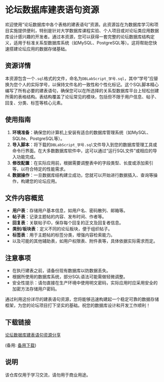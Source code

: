 # 论坛数据库建表语句资源

欢迎使用“论坛数据库中各个表格的建表语句”资源。此资源旨在为数据库学习和项目实施提供便利，特别是针对大学数据库课程实验、个人项目或对论坛类应用数据库设计感兴趣的开发者。通过本资源，您可以获得一套完整的论坛数据库结构定义，适用于标准关系型数据库系统（如MySQL、PostgreSQL等）。这将帮助您快速搭建论坛应用的数据存储基础。

## 资源详情

本资源包含一个`.sql`格式的文件，命名为`DBLabScript_学号.sql`，其中“学号”应替换为您个人的实际学号，以保持文件名的一致性和个性化标记。这个SQL脚本精心编写了所有必要的建表语句，确保您可以在所选择的关系型数据库平台上轻松创建所需的表格结构。表结构覆盖了论坛常见的模块，包括但不限于用户信息、帖子、回复、分类、标签等核心元素。

## 使用指南

1. **环境准备**：确保您的计算机上安装有适合的数据库管理系统（如MySQL、SQLite、PostgreSQL等）。
2. **导入脚本**：将下载的`DBLabScript_学号.sql`文件导入到您的数据库管理工具或命令行界面。在大多数数据库软件中，这可以通过“运行SQL文件”或相应的导入功能完成。
3. **修改配置**：在实际应用前，根据需要调整表中的字段类型、长度或添加索引等，以符合特定的性能需求。
4. **数据操作**：一旦数据库结构建立成功，您就可以开始进行数据插入、查询等操作，构建您的论坛应用。

## 文件内容概览

- **用户表**：存储用户基本信息，如用户名、密码散列、邮箱等。
- **帖子表**：记录主题帖的内容、发布时间、作者等。
- **回复表**：关联帖子ID，保存每个回复的正文及回复者信息。
- **类别/板块表**：定义不同的论坛板块，便于组织帖子。
- **标签表**：用于主题帖的标签分类，增强内容检索能力。
- 以及可能的其他辅助表，如用户权限表、附件表等，具体依据实际需求而定。

## 注意事项

- 在执行建表之前，请备份现有数据库以防数据丢失。
- 根据所使用的数据库系统，部分SQL语法可能需做轻微调整。
- 安全性提示：请勿直接在生产环境中使用明文密码，实际应用时应采用安全的加密方法存储用户密码。

通过利用这份详尽的建表语句资源，您将能够迅速构建起一个稳定可靠的数据存储框架，为您的论坛项目打下坚实的基础。祝您的数据库设计和开发工作顺利！

## 下载链接
[论坛数据库建表语句资源分享](https://pan.quark.cn/s/3a4a9f7c17e7) 

(备用: [备用下载](https://pan.baidu.com/s/12xSIpDePY43IfOpb_aFOVw?pwd=1234))

## 说明

该仓库仅用于学习交流，请勿用于商业用途。
